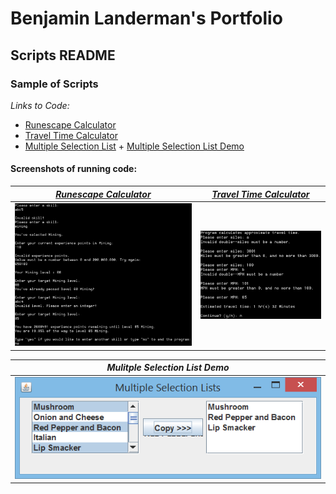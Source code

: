 # Benjamin Landerman's Portfolio

## Scripts README

### Sample of Scripts

*Links to Code:*
- [Runescape Calculator](RsCalc.java "OSRS Program")
- [Travel Time Calculator](TravelTime.java "Travel Time Calculator")
- [Multiple Selection List](MultipleSelectionFrame.java "Multiple Selection List") + [Multiple Selection List Demo](MultipleSelectionListDemo.java "Multiple Selection List Demo")

#### Screenshots of running code:
| *[Runescape Calculator](rsCalc.java "OSRS Program")*         | *[Travel Time Calculator](TravelTime.java "Travel Time Calculator")*         |
|:---------------------------------------------:|:---------------------------------------------:|
|![OSRS](img/rsCalc.png)                        | ![TravelTime](img/travel_time.png)                        |

| *Mulitple Selection List Demo*                        |
|:---------------------------------------------:|
|![Multiple Selection List](img/multiple_selection_list.png)            |